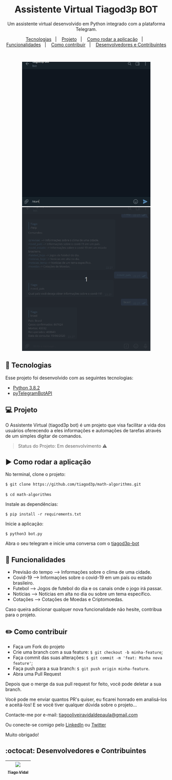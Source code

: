 <h1 align="center">
    Assistente Virtual Tiagod3p BOT
</h1>

<p align="center"> Um assistente virtual desenvolvido em Python integrado com a plataforma Telegram. </p>

<p align="center">
  <a href="#rocket-tecnologias">Tecnologias</a>&nbsp;&nbsp;&nbsp;|&nbsp;&nbsp;&nbsp;
  <a href="#computer-projeto">Projeto</a>&nbsp;&nbsp;&nbsp;|&nbsp;&nbsp;&nbsp;
  <a href="#arrow_forward-como-rodar-a-aplicação">Como rodar a aplicação</a>&nbsp;&nbsp;&nbsp;|&nbsp;&nbsp;&nbsp;
  <a href="#hammer-funcionalidades">Funcionalidades</a>&nbsp;&nbsp;&nbsp;|&nbsp;&nbsp;&nbsp;
  <a href="#pencil2-como-contribuir">Como contribuir</a>&nbsp;&nbsp;&nbsp;|&nbsp;&nbsp;&nbsp;
  <a href="#octocat-desenvolvedores-e-contribuintes">Desenvolvedores e Contribuintes</a>
</p>

<br>

<p align="center">
  <img alt="Frontend" src=".github/frontend.gif" width=400px>
  <img alt="Frontend" src=".github/frontend2.gif" width=400px>
</p>

## :rocket: Tecnologias

Esse projeto foi desenvolvido com as seguintes tecnologias:

- [Python 3.8.2](https://www.python.org/)
- [pyTelegramBotAPI](https://pypi.org/project/pyTelegramBotAPI/)

## :computer: Projeto

O Assistente Virtual (tiagod3p bot) é um projeto que visa facilitar a vida dos usuários oferecendo a eles informações e automações de tarefas através de um simples digitar de comandos.

> Status do Projeto: Em desenvolvimento :warning:


## :arrow_forward: Como rodar a aplicação

No terminal, clone o projeto: 

```
$ git clone https://github.com/tiagod3p/math-algorithms.git

$ cd math-algorithms
```

Instale as dependências:

```
$ pip install -r requirements.txt
```

Inicie a aplicação:
```
$ python3 bot.py
```

Abra o seu telegram e inicie uma conversa com o [tiagod3p-bot](https://t.me/tiagod3p_bot)

## :hammer: Funcionalidades

- Previsão do tempo  --> Informações sobre o clima de uma cidade.
- Covid-19 --> Informações sobre o covid-19 em um país ou estado brasileiro.
- Futebol --> Jogos de futebol do dia e os canais onde o jogo irá passar.
- Notícias --> Notícias em alta no dia ou sobre um tema específico.
- Cotações --> Cotações de Moedas e Criptomoedas.

Caso queira adicionar qualquer nova funcionalidade não hesite, contribua para o projeto.

## :pencil2: Como contribuir

- Faça um Fork do projeto
- Crie uma branch com a sua feature: `$ git checkout -b minha-feature`;
- Faça commit das suas alterações: `$ git commit -m 'feat: Minha nova feature'`;
- Faça push para a sua branch: `$ git push origin minha-feature`.
- Abra uma Pull Request

Depois que o merge da sua pull request for feito, você pode deletar a sua branch.

Você pode me enviar quantos PR's quiser, eu ficarei honrado em analisá-los e aceitá-los! E se você tiver qualquer dúvida sobre o projeto...

Contacte-me por e-mail: tiagooliveiravidaldepaula@gmail.com

Ou conecte-se comigo pelo [LinkedIn](https://www.linkedin.com/in/tiagovidaldepaula/) ou [Twitter](https://twitter.com/tiagod3p)

Muito obrigado!

## :octocat: Desenvolvedores e Contribuintes

| [<img src="https://avatars0.githubusercontent.com/u/62674726?s=460&u=1c4408eb9492a7bf31a18b0a17f8ed7c444ab56b&v=4" width=115><br><sub>Tiago Vidal</sub>](https://github.com/tiagod3p) |
| :---: |
